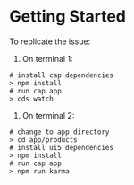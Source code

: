 # Getting Started

To replicate the issue:

1. On terminal 1:

```shell
# install cap dependencies
> npm install
# run cap app
> cds watch
```

1. On terminal 2:

```shell
# change to app directory
> cd app/products
# install ui5 dependencies
> npm install
# run cap app
> npm run karma
```